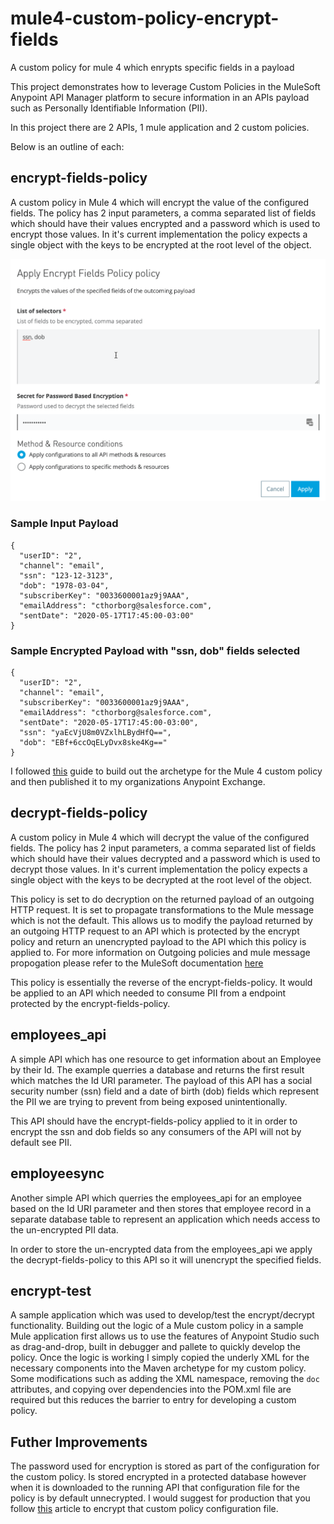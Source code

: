 # mule4-custom-policy-encrypt-fields
A custom policy for mule 4 which enrypts specific fields in a payload

This project demonstrates how to leverage Custom Policies in the MuleSoft Anypoint API Manager platform to secure information in an APIs payload such as Personally Identifiable Information (PII).

In this project there are 2 APIs, 1 mule application and 2 custom policies. 

Below is an outline of each:

## encrypt-fields-policy
A custom policy in Mule 4 which will encrypt the value of the configured fields. The policy has 2 input parameters, a comma separated list of fields which should have their values encrypted and a password which is used to encrypt those values. In it's current implementation the policy expects a single object with the keys to be encrypted at the root level of the object. 

![Sample Policy Configuration](/images/image1.png)

### Sample Input Payload 
```
{
  "userID": "2",
  "channel": "email",
  "ssn": "123-12-3123",
  "dob": "1978-03-04",
  "subscriberKey": "0033600001az9j9AAA",
  "emailAddress": "cthorborg@salesforce.com",
  "sentDate": "2020-05-17T17:45:00-03:00"
}
```

### Sample Encrypted Payload with "ssn, dob" fields selected
```
{
  "userID": "2",
  "channel": "email",
  "subscriberKey": "0033600001az9j9AAA",
  "emailAddress": "cthorborg@salesforce.com",
  "sentDate": "2020-05-17T17:45:00-03:00",
  "ssn": "yaEcVjU8m0VZxlhLBydHfQ==",
  "dob": "EBf+6ccOqELyDvx8ske4Kg=="
}
```

I followed [this](https://docs.mulesoft.com/api-manager/2.x/custom-policy-getting-started) guide to build out the archetype for the Mule 4 custom policy and then published it to my organizations Anypoint Exchange. 

## decrypt-fields-policy
A custom policy in Mule 4 which will decrypt the value of the configured fields. The policy has 2 input parameters, a comma separated list of fields which should have their values decrypted and a password which is used to decrypt those values. In it's current implementation the policy expects a single object with the keys to be decrypted at the root level of the object. 

This policy is set to do decryption on the returned payload of an outgoing HTTP request. It is set to propagate transformations to the Mule message which is not the default. This allows us to modify the payload returned by an outgoing HTTP request to an API which is protected by the encrypt policy and return an unencrypted payload to the API which this policy is applied to. For more information on Outgoing policies and mule message propogation please refer to the MuleSoft documentation [here](https://docs.mulesoft.com/api-manager/2.x/custom-policy-4-reference#outbound-policies)

This policy is essentially the reverse of the encrypt-fields-policy. It would be applied to an API which needed to consume PII from a endpoint protected by the encrypt-fields-policy. 

## employees_api
A simple API which has one resource to get information about an Employee by their Id. The example querries a database and returns the first result which matches the Id URI parameter. The payload of this API has a social security number (ssn) field and a date of birth (dob) fields which represent the PII we are trying to prevent from being exposed unintentionally.

This API should have the encrypt-fields-policy applied to it in order to encrypt the ssn and dob fields so any consumers of the API will not by default see PII. 

## employeesync
Another simple API which querries the employees_api for an employee based on the Id URI parameter and then stores that employee record in a separate database table to represent an application which needs access to the un-encrypted PII data. 

In order to store the un-encrypted data from the employees_api we apply the decrypt-fields-policy to this API so it will unencrypt the specified fields. 

## encrypt-test
A sample application which was used to develop/test the encrypt/decrypt functionality. Building out the logic of a Mule custom policy in a sample Mule application first allows us to use the features of Anypoint Studio such as drag-and-drop, built in debugger and pallete to quickly develop the policy. Once the logic is working I simply copied the underly XML for the necessary components into the Maven archetype for my custom policy. Some modifications such as adding the XML namespace, removing the `doc` attributes, and copying over dependencies into the POM.xml file are required but this reduces the barrier to entry for developing a custom policy. 

## Futher Improvements
The password used for encryption is stored as part of the configuration for the custom policy. Is stored encrypted in a protected database however when it is downloaded to the running API that configuration file for the policy is by default unnecrypted. I would suggest for production that you follow [this](https://docs.mulesoft.com/api-manager/2.x/api-gateway-encryption-mule4#custom-policy-encryption) article to encrypt that custom policy configuration file. 
